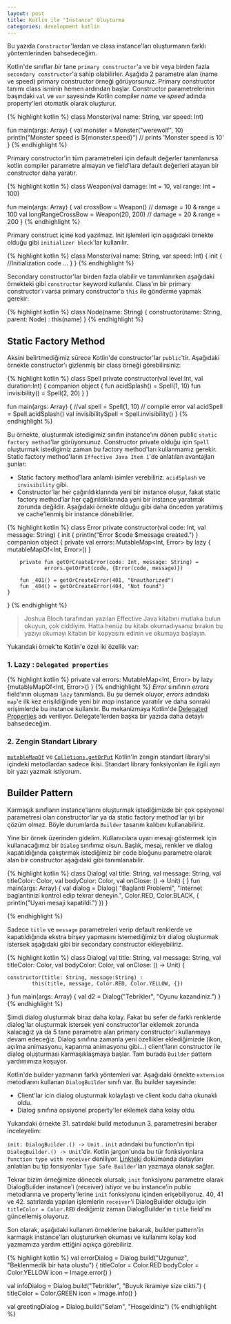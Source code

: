 ```yaml
---
layout: post
title: Kotlin ile "Instance" Oluşturma
categories: development kotlin
---
```

Bu yazıda `Constructor`'lardan ve class instance'ları oluşturmanın farklı yöntemlerinden bahsedeceğim.

Kotlin'de sınıflar *bir* tane `primary constructor`'a ve bir veya birden fazla `secondary constructor`'a  sahip olabilirler. Aşağıda 2 parametre alan (name ve speed) primary constructor örneği görüyorsunuz. Primary constructor tanımı class isminin hemen ardından başlar. Constructor parametrelerinin başındaki `val` ve `var` sayesinde Kotlin compiler _name_ ve _speed_ adında property'leri otomatik olarak oluşturur.

{% highlight kotlin %}
class Monster(val name: String, var speed: Int)

fun main(args: Array<String>) {
    val monster = Monster("werewolf", 10)
    println("Monster speed is ${monster.speed}") // prints 'Monster speed is 10'
}
{% endhighlight %}

Primary constructor'in tüm parametreleri için default değerler tanımlanırsa kotlin compiler parametre almayan ve field'lara default değerleri atayan bir constructor daha yaratır. 

{% highlight kotlin %}
class Weapon(val damage: Int = 10, val range: Int = 100)

fun main(args: Array<String>) {
    val crossBow = Weapon() // damage = 10 & range = 100
    val longRangeCrossBow = Weapon(20, 200) // damage = 20 & range = 200
}
{% endhighlight %}

Primary construct içine kod yazılmaz. Init işlemleri için  aşağıdaki örnekte olduğu gibi `initializer block`'lar kullanılır.

{% highlight kotlin %}
class Monster(val name: String, var speed: Int) {
    init {
        //Initialization code ...
    }
}
{% endhighlight %}

Secondary constructor'lar birden fazla olabilir ve tanımlanırken aşağıdaki örnekteki gibi `constructor` keyword kullanılır. Class'ın bir primary constructor'ı varsa primary constructor'a `this` ile gönderme yapmak gerekir:

{% highlight kotlin %}
class Node(name: String) {
    constructor(name: String, parent: Node) : this(name)
}
{% endhighlight %}

## Static Factory Method

Aksini belirtmediğimiz sürece Kotlin'de constructor'lar `public`'tir. Aşağıdaki örnekte constructor'ı gizlenmiş bir class örneği görebilirsiniz: 

{% highlight kotlin %}
class Spell private constructor(val level:Int, val duration:Int) {
    companion object {
        fun acidSplash() = Spell(1, 10)
        fun invisibility() = Spell(2, 20)
    }
}

fun main(args: Array<String>) {
    //val spell = Spell(1, 10) // compile error
    val acidSpell = Spell.acidSplash()
    val invisibilitySpell = Spell.invisibility()
}
{% endhighlight %}

Bu örnekte, oluşturmak istedigimiz sınıfın instance'ını dönen public `static factory method`'lar görüyorsunuz. Constructor private olduğu için `Spell` oluşturmak istedigimiz zaman bu factory method'ları kullanmamız gerekir. Static factory method'ların `Effective Java Item 1`'de anlatılan avantajları şunlar:

* Static factory method'lara anlamlı isimler verebiliriz. `acidSplash` ve `invisibility` gibi.
* Constructor'lar her çağırıldıklarında yeni bir instance oluşur, fakat static factory method'lar her çağırıldıklarında yeni bir instance yaratmak zorunda değildir. Aşağıdaki örnekte olduğu gibi daha önceden yaratılmış ve cache'lenmiş bir instance dönebilirler. 

{% highlight kotlin %}
class Error private constructor(val code: Int, val message: String) {
    init {
        println("Error $code $message created.")
    }
    companion object {
        private val errors: MutableMap<Int, Error> by lazy {
            mutableMapOf<Int, Error>()
        }

        private fun getOrCreateError(code: Int, message: String) =
                errors.getOrPut(code, {Error(code, message)})

        fun _401() = getOrCreateError(401, "Unauthorized")
        fun _404() = getOrCreateError(404, "Not found")
    }
}
{% endhighlight %}

> Joshua Bloch tarafından yazılan Effective Java kitabını mutlaka bulun okuyun, çok ciddiyim. Hatta henüz bu kitabı okumadıysanız bırakın bu yazıyı okumayı kitabın bir kopyasını edinin ve okumaya başlayın.

Yukarıdaki örnek'te Kotlin'e özel iki özellik var:

### 1. Lazy : `Delegated properties`
{% highlight kotlin %}
private val errors: MutableMap<Int, Error> by lazy {mutableMapOf<Int, Error>() }
{% endhighlight %}
_Error_ sınıfının _errors_ field'ının oluşması `lazy` tanımlandı. Bu şu demek oluyor, _errors_ adındakı `map`'e ilk kez erişildiğinde yeni bir _map_ instance yaratılır ve daha sonraki erişimlerde bu instance kullanılır. Bu mekanizmaya Kotlin'de [Delegated Properties](https://kotlinlang.org/docs/reference/delegated-properties.html) adı veriliyor. Delegate'lerden başka bir yazıda daha detaylı bahsedeceğim.

### 2. Zengin Standart Library
[`mutableMapOf`](https://kotlinlang.org/api/latest/jvm/stdlib/kotlin.collections/mutable-map-of.html) ve [`Colletions.getOrPut`](https://kotlinlang.org/api/latest/jvm/stdlib/kotlin.collections/get-or-put.html) Kotlin'in zengin standart library'si içindeki metodlardan sadece ikisi. Standart library fonksiyonları ile ilgili ayrı bir yazı yazmak istiyorum. 

## Builder Pattern

Karmaşık sınıfların instance'larını oluşturmak istediğimizde bir çok opsiyonel parametresi olan constructor'lar ya da static factory method'lar iyi bir çözüm olmaz. Böyle durumlarda `Builder` tasarım kalıbını kullanabiliriz. 

Yine bir örnek üzerinden gidelim. Kullanıcılara uyarı mesajı göstermek için kullanacağımız bir `Dialog` sınıfımız olsun. Başlık, mesaj, renkler ve dialog kapatıldığında çalıştırmak istediğimiz bir code bloğunu parametre olarak alan bir constructor aşağıdaki gibi tanımlanabilir.

{% highlight kotlin %}
class Dialog(
        val title: String,
        val message: String,
        val titleColor: Color,
        val bodyColor: Color,
        val onClose: () -> Unit) {
}
fun main(args: Array<String>) {
    val dialog = Dialog(
            "Baglanti Problemi",
            "Internet baglantinizi kontrol edip tekrar deneyin.",
            Color.RED,
            Color.BLACK,
            { println("Uyari mesaji kapatildi.") })
}

{% endhighlight %}

Sadece `title` ve `message` parametreleri verip default renklerde ve kapatıldığında ekstra birşey yapmasını istemediğimiz bir dialog oluşturmak istersek aşağıdaki gibi bir secondary constructor ekleyebiliriz.

{% highlight kotlin %}
class Dialog(
        val title: String,
        val message: String,
        val titleColor: Color,
        val bodyColor: Color,
        val onClose: () -> Unit) {

    constructor(title: String, message:String) :
            this(title, message, Color.RED, Color.YELLOW, {})
}
fun main(args: Array<String>) {
    val d2 = Dialog("Tebrikler", "Oyunu kazandiniz.")
}
{% endhighlight %}

Şimdi dialog oluşturmak biraz daha kolay. Fakat bu sefer de farklı renklerde dialog'lar oluşturmak istersek yeni constructor'lar eklemek zorunda kalacağız ya da 5 tane parametre alan primary constructor'ı kullanmaya devam edeceğiz. Dialog sınıfına zamanla yeni özellikler eklediğimizde (ikon, açılma animasyonu, kapanma animasyonu gibi...) client'ların constructor ile dialog oluşturması karmaşıklaşmaya başlar. Tam burada `Builder` pattern yardımımıza koşuyor.

Kotlin'de builder yazmanın farklı yöntemleri var. Aşağıdaki örnekte `extension` metodlarını kullanan `DialogBuilder` sınıfı var. Bu builder sayesinde:

* Client'lar icin dialog oluşturmak kolaylaştı ve client kodu daha okunaklı oldu.
* Dialog sınıfına opsiyonel property'ler eklemek daha kolay oldu.

<script src="https://gist.github.com/ilkinulas/00a44e120514c1235aa7c0f36b6659fb.js"></script>

Yukarıdaki örnekte 31. satırdaki build metodunun 3. parametresini beraber inceleyelim: 

`init: DialogBuilder.() -> Unit` . `init` adındaki bu function'ın tipi `DialogBuilder.() -> Unit`'dir. Kotlin jargon'unda bu tür fonksiyonlara `function type with receiver` deniliyor. [Linkteki](https://kotlinlang.org/docs/reference/type-safe-builders.html) dokümanda detayları anlatılan  bu tip fonsiyonlar `Type Safe Builder`'ları yazmaya olanak sağlar. 

Tekrar bizim örneğimize dönecek olursak; `init` fonksiyonu parametre olarak DialogBuilder instance'i (receiver) istiyor ve bu instance'in public metodlarına ve property'lerine  `init` fonksiyonu içinden erişebiliyoruz. 40, 41 ve 42. satırlarda yapılan işlemlerin `receiver`'i DialogBuilder olduğu için `titleColor = Color.RED` dediğimiz zaman DialogBuilder'ın `title` field'ını güncellemiş oluyoruz. 

Son olarak, aşağıdaki kullanım örneklerine bakarak, builder pattern'in  karmaşık instance'ları oluştururken okuması ve kullanımı kolay kod yazmamıza yardım ettiğini açıkça görebiliriz.

{% highlight kotlin %}
val errorDialog = Dialog.build("Uzgunuz", "Beklenmedik bir hata olustu") {
    titleColor = Color.RED
    bodyColor = Color.YELLOW
    icon = Image.error()
}

val infoDialog = Dialog.build("Tebrikler", "Buyuk ikramiye size cikti.") {
    titleColor = Color.GREEN
    icon = Image.info()
}

val greetingDialog = Dialog.build("Selam", "Hosgeldiniz")
{% endhighlight %}